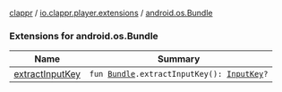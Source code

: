 [clappr](../../index.md) / [io.clappr.player.extensions](../index.md) / [android.os.Bundle](./index.md)

### Extensions for android.os.Bundle

| Name | Summary |
|---|---|
| [extractInputKey](extract-input-key.md) | `fun `[`Bundle`](https://developer.android.com/reference/android/os/Bundle.html)`.extractInputKey(): `[`InputKey`](../-input-key/index.md)`?` |
